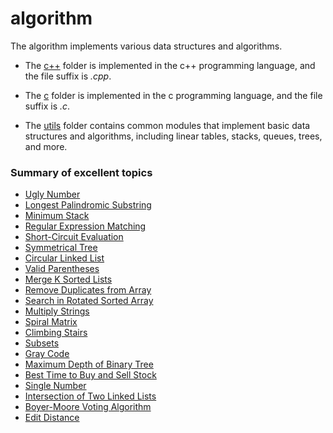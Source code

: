 # algorithm
The algorithm implements various data structures and  algorithms.

- The [c++](/c++/) folder is implemented in the c++ programming language, and the file suffix is *\.cpp*.

- The [c](/c/) folder is implemented in the c programming language, and the file suffix is *\.c*.

- The [utils](/utils/) folder contains common modules that implement basic data structures and algorithms, including linear tables, stacks, queues, trees, and more.


### Summary of excellent topics
- [Ugly Number](/c++/GetUglyNumber.cpp)
- [Longest Palindromic Substring](/c/LongestPalindrome.c)
- [Minimum Stack](/c/MinStack.c)
- [Regular Expression Matching](/c/RegularMatch.c)
- [Short-Circuit Evaluation](/c/Sum.c)
- [Symmetrical Tree](/c/IsSymmetrical.c)
- [Circular Linked List](/c/EntryNodeOfLoop.c)
- [Valid Parentheses](/c/ValidParentheses.c)
- [Merge K Sorted Lists](/c/MergeKSortedList.c)
- [Remove Duplicates from Array](/c/Unique.c)
- [Search in Rotated Sorted Array](/c/SearchRotatedArr.c)
- [Multiply Strings](/c/MultiplyStrings.c)
- [Spiral Matrix](/c/SpiralMatrix.c)
- [Climbing Stairs](/c/ClimbingStairs.c)
- [Subsets](/c/Subsets.c)
- [Gray Code](/c/GrayCode.c) 
- [Maximum Depth of Binary Tree](/c/MaxDepthofBinTree.c) 
- [Best Time to Buy and Sell Stock](/c/BuyandSellStock.c) 
- [Single Number](/c/SingleNumber.c) 
- [Intersection of Two Linked Lists](/c/InterLinkedLists.c) 
- [Boyer-Moore Voting Algorithm](/c/MajorityElement.c) 
- [Edit Distance](/c/EditDistance.c)